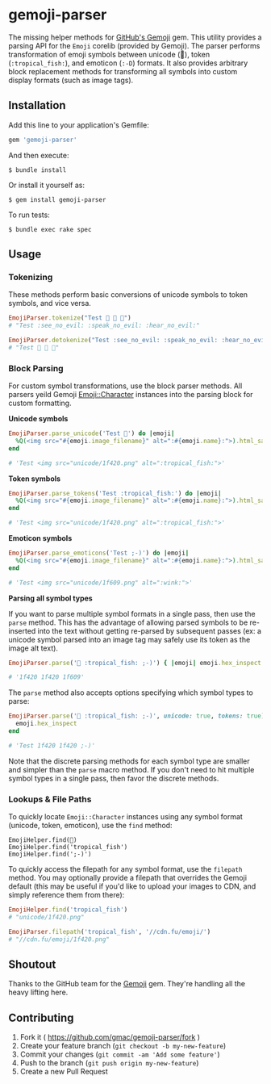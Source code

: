# gemoji-parser

The missing helper methods for [GitHub's Gemoji](https://github.com/github/gemoji) gem. This utility provides a parsing API for the `Emoji` corelib (provided by Gemoji). The parser performs transformation of emoji symbols between unicode (🐠), token (`:tropical_fish:`), and emoticon (`:-D`) formats. It also provides arbitrary block replacement methods for transforming all symbols into custom display formats (such as image tags).

## Installation

Add this line to your application's Gemfile:

```ruby
gem 'gemoji-parser'
```

And then execute:

    $ bundle install

Or install it yourself as:

    $ gem install gemoji-parser

To run tests:

	$ bundle exec rake spec

## Usage


### Tokenizing

These methods perform basic conversions of unicode symbols to token symbols, and vice versa.

```ruby
EmojiParser.tokenize("Test 🙈 🙊 🙉")
# "Test :see_no_evil: :speak_no_evil: :hear_no_evil:"

EmojiParser.detokenize("Test :see_no_evil: :speak_no_evil: :hear_no_evil:")
# "Test 🙈 🙊 🙉"
```

### Block Parsing

For custom symbol transformations, use the block parser methods. All parsers yeild Gemoji [Emoji::Character](https://github.com/github/gemoji/blob/master/lib/emoji/character.rb) instances into the parsing block for custom formatting.

**Unicode symbols**

```ruby
EmojiParser.parse_unicode('Test 🐠') do |emoji|
  %Q(<img src="#{emoji.image_filename}" alt=":#{emoji.name}:">).html_safe
end

# 'Test <img src="unicode/1f420.png" alt=":tropical_fish:">'
```

**Token symbols**

```ruby
EmojiParser.parse_tokens('Test :tropical_fish:') do |emoji|
  %Q(<img src="#{emoji.image_filename}" alt=":#{emoji.name}:">).html_safe
end

# 'Test <img src="unicode/1f420.png" alt=":tropical_fish:">'
```

**Emoticon symbols**

```ruby
EmojiParser.parse_emoticons('Test ;-)') do |emoji|
  %Q(<img src="#{emoji.image_filename}" alt=":#{emoji.name}:">).html_safe
end

# 'Test <img src="unicode/1f609.png" alt=":wink:">'
```

**Parsing all symbol types**

If you want to parse multiple symbol formats in a single pass, then use the `parse` method. This has the advantage of allowing parsed symbols to be re-inserted into the text without getting re-parsed by subsequent passes (ex: a unicode symbol parsed into an image tag may safely use its token as the image alt text).

```ruby
EmojiParser.parse('🐠 :tropical_fish: ;-)') { |emoji| emoji.hex_inspect }

# '1f420 1f420 1f609'
```

The `parse` method also accepts options specifying which symbol types to parse:

```ruby
EmojiParser.parse('🐠 :tropical_fish: ;-)', unicode: true, tokens: true) do |emoji|
  emoji.hex_inspect
end

# 'Test 1f420 1f420 ;-)'
```

Note that the discrete parsing methods for each symbol type are smaller and simpler than the `parse` macro method. If you don't need to hit multiple symbol types in a single pass, then favor the discrete methods.

### Lookups & File Paths

To quickly locate `Emoji::Character` instances using any symbol format (unicode, token, emoticon), use the `find` method:

```
EmojiHelper.find(🐠)
EmojiHelper.find('tropical_fish')
EmojiHelper.find(';-)')
```

To quickly access the filepath for any symbol format, use the `filepath` method. You may optionally provide a filepath that overrides the Gemoji default (this may be useful if you'd like to upload your images to CDN, and simply reference them from there):

```ruby
EmojiHelper.find('tropical_fish')
# "unicode/1f420.png"

EmojiParser.filepath('tropical_fish', '//cdn.fu/emoji/')
# "//cdn.fu/emoji/1f420.png"
```

## Shoutout

Thanks to the GitHub team for the [Gemoji](https://github.com/github/gemoji) gem. They're handling all the heavy lifting here.

## Contributing

1. Fork it ( https://github.com/gmac/gemoji-parser/fork )
2. Create your feature branch (`git checkout -b my-new-feature`)
3. Commit your changes (`git commit -am 'Add some feature'`)
4. Push to the branch (`git push origin my-new-feature`)
5. Create a new Pull Request
